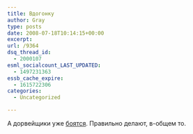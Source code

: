 ```yaml
---
title: Вдогонку
author: Gray
type: posts
date: 2008-07-18T10:14:15+00:00
excerpt:
url: /9364
dsq_thread_id:
  - 2000107
esml_socialcount_LAST_UPDATED:
  - 1497231363
essb_cache_expire:
  - 1615722306
categories:
  - Uncategorized

---
```








А дорвейщики уже <a href="http://forum.searchengines.ru/showthread.php?p=3452551#post3452551" target="_blank">боятся</a>. Правильно делают, в-общем то.